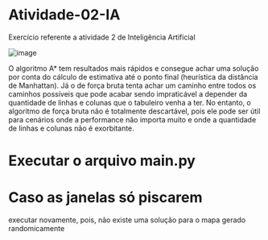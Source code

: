 # Atividade-02-IA
Exercício referente a atividade 2 de Inteligência Artificial

![image](https://github.com/user-attachments/assets/cf3cad25-e6e4-4bdd-bbbb-6aae1dab061c)

O algoritmo A* tem resultados mais rápidos e consegue achar uma solução por conta do cálculo de estimativa até o ponto final (heurística da distância de Manhattan). Já o de força bruta tenta achar um caminho entre todos os caminhos possíveis que pode acabar sendo impraticável a depender da quantidade de linhas e colunas que o tabuleiro venha a ter. No entanto, o algoritmo de força bruta não é totalmente descartável, pois ele pode ser útil para cenários onde a performance não importa muito e onde a quantidade de linhas e colunas não é exorbitante.

# Executar o arquivo main.py 
# Caso as janelas só piscarem
executar novamente, pois, não existe uma solução para o mapa gerado randomicamente 
